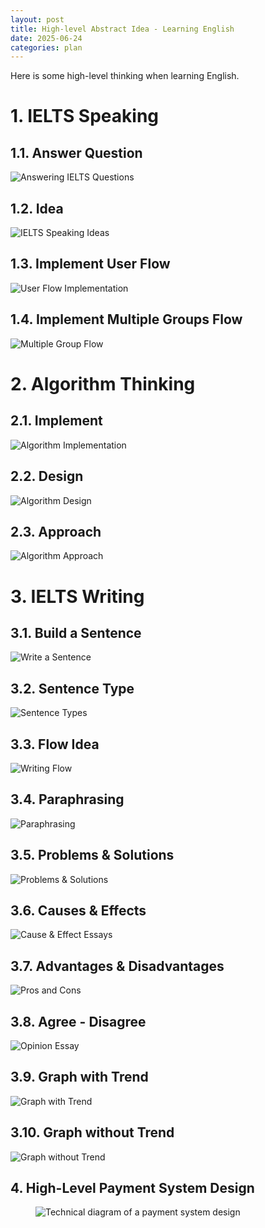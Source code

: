```yaml
---
layout: post
title: High-level Abstract Idea - Learning English
date: 2025-06-24
categories: plan
---
```


Here is some high-level thinking when learning English.

# 1. IELTS Speaking

## 1.1. Answer Question

![Answering IELTS Questions](/images/IELTS/ielts_speaking_answer_question.jpeg)

## 1.2. Idea

![IELTS Speaking Ideas](/images/IELTS/ielts_speaking_idea.jpeg)

## 1.3. Implement User Flow

![User Flow Implementation](/images/IELTS/ielts_speaking_user_flow.jpeg)

## 1.4. Implement Multiple Groups Flow

![Multiple Group Flow](/images/IELTS/ielts_speaking_multiple_group_flows.jpeg)

# 2. Algorithm Thinking

## 2.1. Implement

![Algorithm Implementation](/images/IELTS/dsa_implement.jpeg)

## 2.2. Design

![Algorithm Design](/images/IELTS/dsa_design.jpeg)

## 2.3. Approach

![Algorithm Approach](/images/IELTS/dsa_approach.jpeg)

# 3. IELTS Writing

## 3.1. Build a Sentence

![Write a Sentence](/images/IELTS/ielts_writing_write_a_sentence.png)

<!-- Description Basic structure and grammar of English sentences -->

## 3.2. Sentence Type

![Sentence Types](/images/IELTS/ielts_writing_sentence.jpeg)

## 3.3. Flow Idea

![Writing Flow](/images/IELTS/ielts_writing_idea.png)

## 3.4. Paraphrasing

![Paraphrasing](/images/IELTS/ielts_writing_paraphrase.png)

## 3.5. Problems & Solutions

![Problems & Solutions](/images/IELTS/ielts_writing_problems_solutions.png)

## 3.6. Causes & Effects

![Cause & Effect Essays](/images/IELTS/ielts_writing_cause_effect.png)

## 3.7. Advantages & Disadvantages

![Pros and Cons](/images/IELTS/ielts_writing_advantages_disadvantages.png)

## 3.8. Agree - Disagree

![Opinion Essay](/images/IELTS/ielts_writing_agree_disagree.png)

## 3.9. Graph with Trend

![Graph with Trend](/images/IELTS/graph_with_trend.png)

## 3.10. Graph without Trend

![Graph without Trend](/images/IELTS/graph_without_trend.png)

<section id="private-section">
  <h1>4. High-Level Payment System Design</h1>
  <figure>
    <img src="/images/IELTS/tech_payment_system_design.png" alt="Technical diagram of a payment system design">
  </figure>
</section>

<script>
  document.addEventListener("DOMContentLoaded", () => {
    const isPrivate = localStorage.getItem("private") === "true";
    const privateSection = document.getElementById("private-section");
    if (!isPrivate && privateSection) {
      privateSection.style.display = "none";
    }
  });
</script>
